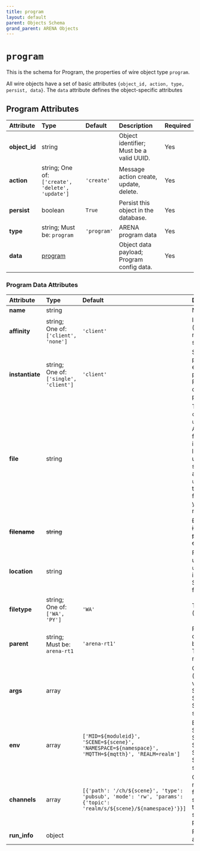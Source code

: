 ```yaml
---
title: program
layout: default
parent: Objects Schema
grand_parent: ARENA Objects
---
```


<!--CAUTION: This file is autogenerated from https://github.com/arenaxr/arena-schemas. Changes made here may be overwritten.-->


`program`
=========


This is the schema for Program, the properties of wire object type `program`.

All wire objects have a set of basic attributes ```{object_id, action, type, persist, data}```. The ```data``` attribute defines the object-specific attributes

Program Attributes
-------------------

|Attribute|Type|Default|Description|Required|
| :--- | :--- | :--- | :--- | :--- |
|**object_id**|string||Object identifier; Must be a valid UUID.|Yes|
|**action**|string; One of: ```['create', 'delete', 'update']```|```'create'```|Message action create, update, delete.|Yes|
|**persist**|boolean|```True```|Persist this object in the database.|Yes|
|**type**|string; Must be: ```program```|```'program'```|ARENA program data|Yes|
|**data**|[program](program)||Object data payload; Program config data.|Yes|

### Program Data Attributes

|Attribute|Type|Default|Description|Required|
| :--- | :--- | :--- | :--- | :--- |
|**name**|string||Name of the program.|Yes|
|**affinity**|string; One of: ```['client', 'none']```|```'client'```|Indicates the module affinity (client=client's runtime; none or empty=any suitable/available runtime).|No|
|**instantiate**|string; One of: ```['single', 'client']```|```'client'```|Single instance of the program (=single), or let every client create a program instance (=client). Per client instance will create new uuid for each program.|Yes|
|**file**|string||The path to a `.wasm` file (e.g. `counter.wasm`, `user1/counter.wasm`) in the ARENA filestore, starting from the location field indicated below. See location. Example: user1/py/counter/counter.py should have file: `counter.py` and location: `user1/py/counter`. Note that the runtime will download all files in parent folder (e.g. you can add a requirements.txt)|Yes|
|~~**filename**~~|~~string~~||~~DEPRECATED: data.filename is deprecated for type: program, use data.file and data.location instead.~~|~~No~~|
|**location**|string||Filestore path starting at user home; Example: `user1/hello` for a program inside folder `hello` of user1. Should, at least be the user filesore home folder.|Yes|
|**filetype**|string; One of: ```['WA', 'PY']```|```'WA'```|Type of the program (WA=WASM or PY=Python).|Yes|
|**parent**|string; Must be: ```arena-rt1```|```'arena-rt1'```|Request the orchestrator to deploy to this runtime (can be a runtime name or UUID); Temporarily must be arena-rt1.|Yes|
|**args**|array||Command-line arguments (passed in argv). Supports variables: ${scene}, ${mqtth}, ${userid}, ${username}, ${runtimeid}, ${moduleid}, ${query-string-key}.|No|
|**env**|array|```['MID=${moduleid}', 'SCENE=${scene}', 'NAMESPACE=${namespace}', 'MQTTH=${mqtth}', 'REALM=realm']```|Environment variables. Supports variables: ${scene}, ${namespace}, ${mqtth}, ${userid}, ${username}, ${runtimeid}, ${moduleid}, ${query-string-key}.|Yes|
|**channels**|array|```[{'path': '/ch/${scene}', 'type': 'pubsub', 'mode': 'rw', 'params': {'topic': 'realm/s/${scene}/${namespace}'}}]```|Channels describe files representing access to IO from pubsub and client sockets (possibly more in the future; currently only supported for WASM programs).|No|
|**run_info**|object||Program execution info, added at runtime.|No|
